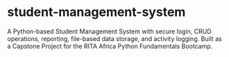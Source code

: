 # student-management-system
A Python-based Student Management System with secure login, CRUD operations, reporting, file-based data storage, and activity logging. Built as a Capstone Project for the RITA Africa Python Fundamentals Bootcamp.
